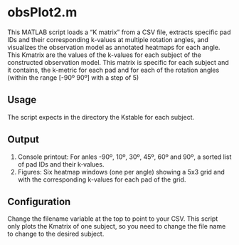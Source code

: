 # obsPlot2.m
This MATLAB script loads a “K matrix” from a CSV file, extracts specific pad IDs and their corresponding k-values at multiple rotation angles, and visualizes the observation model as annotated heatmaps for each angle.
This Kmatrix are the values of the k-values for each subject of the constructed observation model. This matrix is specific for each subject and it contains, the k-metric for each pad and for each of the rotation angles (within the range [-90º 90º] with a step of 5)

## Usage
The script expects in the directory the Kstable for each subject.

## Output
1. Console printout: For anles -90º, 10º, 30º, 45º, 60º and 90º, a sorted list of pad IDs and their k‐values.
2. Figures: Six heatmap windows (one per angle) showing a 5x3 grid and with the corresponding k-values for each pad of the grid.


## Configuration
Change the filename variable at the top to point to your CSV. This script only plots the Kmatrix of one subject, so you need to change the file name to change to the desired subject.

